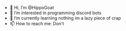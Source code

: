 - 👋 Hi, I’m @HippoGoat
- 👀 I’m interested in programming discord bots
- 🌱 I’m currently learning nothing im a lazy piece of crap
- 📫 How to reach me: Don't

<!---
HippoGoat/HippoGoat is a ✨ special ✨ repository because its `README.md` (this file) appears on your GitHub profile.
You can click the Preview link to take a look at your changes.
--->
